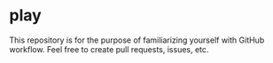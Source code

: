 play
====

This repository is for the purpose of familiarizing yourself with GitHub workflow. Feel free to create pull requests, issues, etc.
